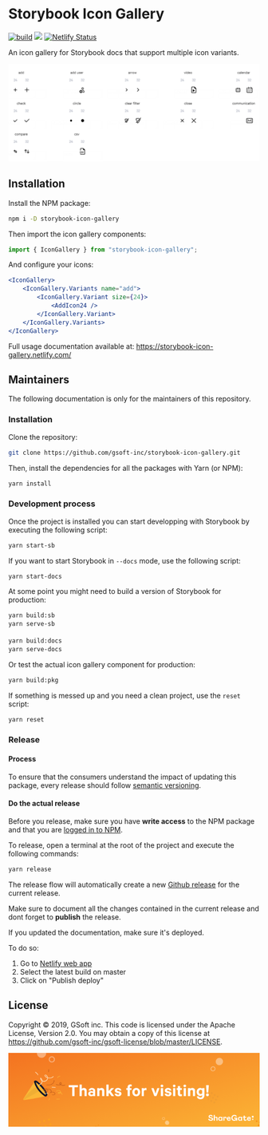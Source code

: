 # Storybook Icon Gallery

<a href="https://circleci.com/gh/gsoft-inc/storybook-icon-gallery/tree/master"><img alt="build" src="https://img.shields.io/circleci/build/github/gsoft-inc/storybook-icon-gallery/master"></a>
<a href="https://david-dm.org/gsoft-inc/storybook-icon-gallery?type=dev" title="devDependencies"><img src="https://david-dm.org/gsoft-inc/storybook-icon-gallery/dev-status.svg"/></a>
[![Netlify Status](https://api.netlify.com/api/v1/badges/df98c158-8a37-4882-b8b9-59540f32c204/deploy-status)](https://app.netlify.com/sites/storybook-icon-gallery/deploys)

An icon gallery for Storybook docs that support multiple icon variants.

[![Icon Gallery](https://raw.githubusercontent.com/gsoft-inc/storybook-icon-gallery/master/assets/teaser.png)](https://storybook-icon-gallery.netlify.com/)

## Installation

Install the NPM package:

```bash
npm i -D storybook-icon-gallery
```

Then import the icon gallery components:

```js
import { IconGallery } from "storybook-icon-gallery";
```

And configure your icons:

```jsx
<IconGallery>
    <IconGallery.Variants name="add">
        <IconGallery.Variant size={24}>
            <AddIcon24 />
        </IconGallery.Variant>
    </IconGallery.Variants>
</IconGallery>
```

Full usage documentation available at: https://storybook-icon-gallery.netlify.com/

## Maintainers

The following documentation is only for the maintainers of this repository.

### Installation

Clone the repository:

```bash
git clone https://github.com/gsoft-inc/storybook-icon-gallery.git
```

Then, install the dependencies for all the packages with Yarn (or NPM):

```bash
yarn install
```

### Development process

Once the project is installed you can start developping with Storybook by executing the following script:

```bash
yarn start-sb
```

If you want to start Storybook in `--docs` mode, use the following script:

```bash
yarn start-docs
```

At some point you might need to build a version of Storybook for production:

```bash
yarn build:sb
yarn serve-sb

yarn build:docs
yarn serve-docs
```

Or test the actual icon gallery component for production:

```bash
yarn build:pkg
```

If something is messed up and you need a clean project, use the `reset` script:

```bash
yarn reset
```

### Release

#### Process

To ensure that the consumers understand the impact of updating this package, every release should follow [semantic versioning](https://semver.org/).

#### Do the actual release

Before you release, make sure you have **write access** to the NPM package and that you are [logged in to NPM](https://docs.npmjs.com/logging-in-to-an-npm-enterprise-registry-from-the-command-line).

To release, open a terminal at the root of the project and execute the following commands:

```bash
yarn release
```

The release flow will automatically create a new [Github release](https://github.com/gsoft-inc/storybook-icon-gallery/releases) for the current release.

Make sure to document all the changes contained in the current release and dont forget to **publish** the release.

If you updated the documentation, make sure it's deployed. 

To do so:

1. Go to [Netlify web app](https://app.netlify.com/sites/storybook-icon-gallery/deploys)
2. Select the latest build on master
3. Click on "Publish deploy"

## License

Copyright © 2019, GSoft inc. This code is licensed under the Apache License, Version 2.0. You may obtain a copy of this license at https://github.com/gsoft-inc/gsoft-license/blob/master/LICENSE.

[![With ❤️ from ShareGate](https://raw.githubusercontent.com/gsoft-inc/gsoft-oss-assets/master/banner-thanks.png)](https://www.sharegate.com)
